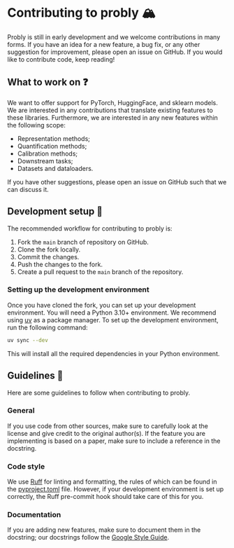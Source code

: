 # Contributing to probly 🏔️
Probly is still in early development and we welcome contributions
in many forms. If you have an idea for a new feature, a bug fix, or
any other suggestion for improvement, please open an issue on GitHub.
If you would like to contribute code, keep reading!

## What to work on ❓
We want to offer support for PyTorch, HuggingFace, and sklearn models. We are interested in
any contributions that translate existing features to these libraries. Furthermore, we are
interested in any new features within the following scope:
- Representation methods;
- Quantification methods;
- Calibration methods;
- Downstream tasks;
- Datasets and dataloaders.

If you have other suggestions, please open an issue on GitHub such that we can discuss it.

## Development setup 🔬
The recommended workflow for contributing to probly is:
1. Fork the `main` branch of repository on GitHub.
2. Clone the fork locally.
3. Commit the changes.
4. Push the changes to the fork.
5. Create a pull request to the `main` branch of the repository.

### Setting up the development environment
Once you have cloned the fork, you can set up your development environment.
You will need a Python 3.10+ environment. We recommend using [uv](https://docs.astral.sh/uv/) as a package manager.
To set up the development environment, run the following command:
```sh
uv sync --dev
```
This will install all the required dependencies in your Python environment.

## Guidelines 🚓
Here are some guidelines to follow when contributing to probly.

### General
If you use code from other sources, make sure to carefully look at the license and give credit to the original author(s).
If the feature you are implementing is based on a paper, make sure to include a reference
in the docstring.

### Code style
We use [Ruff](https://docs.astral.sh/ruff/) for linting and formatting, the rules of which can be found in the [pyproject.toml](../pyproject.toml) file.
However, if your development environment is set up correctly, the Ruff pre-commit hook should take care of this for you.

### Documentation
If you are adding new features, make sure to document them in the docstring;
our docstrings follow the [Google Style Guide](https://google.github.io/styleguide/pyguide.html#docstrings).
